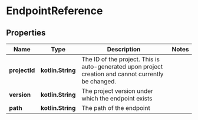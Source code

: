 
# EndpointReference

## Properties
Name | Type | Description | Notes
------------ | ------------- | ------------- | -------------
**projectId** | **kotlin.String** | The ID of the project. This is auto-generated upon project creation and cannot currently be changed.  | 
**version** | **kotlin.String** | The project version under which the endpoint exists  | 
**path** | **kotlin.String** | The path of the endpoint  | 



